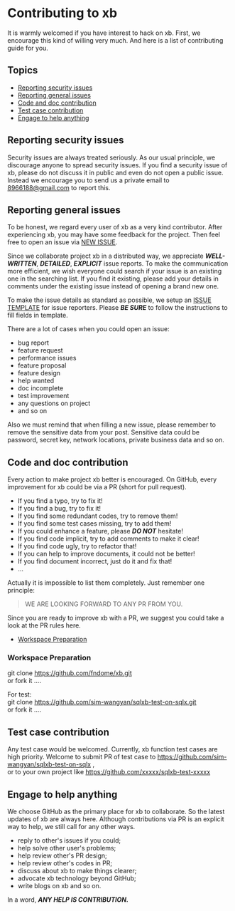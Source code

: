 # Contributing to xb

It is warmly welcomed if you have interest to hack on xb. First, we encourage this kind of willing very much. And here is a list of contributing guide for you.


## Topics

* [Reporting security issues](#reporting-security-issues)
* [Reporting general issues](#reporting-general-issues)
* [Code and doc contribution](#code-and-doc-contribution)
* [Test case contribution](#test-case-contribution)
* [Engage to help anything](#engage-to-help-anything)

## Reporting security issues

Security issues are always treated seriously. As our usual principle, we discourage anyone to spread security issues. If you find a security issue of xb, please do not discuss it in public and even do not open a public issue. Instead we encourage you to send us a private email to  [8966188@gmail.com](mailto:8966188@gmail.com) to report this.

## Reporting general issues

To be honest, we regard every user of xb as a very kind contributor. After experiencing xb, you may have some feedback for the project. Then feel free to open an issue via [NEW ISSUE](https://github.com/fndome/xb/issues/new/choose).

Since we collaborate project xb in a distributed way, we appreciate ***WELL-WRITTEN***, ***DETAILED***, ***EXPLICIT*** issue reports. To make the communication more efficient, we wish everyone could search if your issue is an existing one in the searching list. If you find it existing, please add your details in comments under the existing issue instead of opening a brand new one.

To make the issue details as standard as possible, we setup an [ISSUE TEMPLATE](./.github/ISSUE_TEMPLATE) for issue reporters. Please ***BE SURE*** to follow the instructions to fill fields in template.

There are a lot of cases when you could open an issue:

* bug report
* feature request
* performance issues
* feature proposal
* feature design
* help wanted
* doc incomplete
* test improvement
* any questions on project
* and so on

Also we must remind that when filling a new issue, please remember to remove the sensitive data from your post. Sensitive data could be password, secret key, network locations, private business data and so on.

## Code and doc contribution

Every action to make project xb better is encouraged. On GitHub, every improvement for xb could be via a PR (short for pull request).

* If you find a typo, try to fix it!
* If you find a bug, try to fix it!
* If you find some redundant codes, try to remove them!
* If you find some test cases missing, try to add them!
* If you could enhance a feature, please ***DO NOT*** hesitate!
* If you find code implicit, try to add comments to make it clear!
* If you find code ugly, try to refactor that!
* If you can help to improve documents, it could not be better!
* If you find document incorrect, just do it and fix that!
* ...

Actually it is impossible to list them completely. Just remember one principle:

> WE ARE LOOKING FORWARD TO ANY PR FROM YOU.

Since you are ready to improve xb with a PR, we suggest you could take a look at the PR rules here.

* [Workspace Preparation](#workspace-preparation)

### Workspace Preparation

git clone https://github.com/fndome/xb.git <br>
or fork it ....

For test: <br>
git clone https://github.com/sim-wangyan/sqlxb-test-on-sqlx.git <br>
or fork it ....

## Test case contribution

Any test case would be welcomed. Currently, xb function test cases are high priority.
Welcome to submit PR of test case to https://github.com/sim-wangyan/sqlxb-test-on-sqlx , <br>
or to your own project like https://github.com/xxxxx/sqlxb-test-xxxxx

## Engage to help anything

We choose GitHub as the primary place for xb to collaborate. So the latest updates of xb are always here. Although contributions via PR is an explicit way to help, we still call for any other ways.

* reply to other's issues if you could;
* help solve other user's problems;
* help review other's PR design;
* help review other's codes in PR;
* discuss about xb to make things clearer;
* advocate xb technology beyond GitHub;
* write blogs on xb and so on.


In a word, ***ANY HELP IS CONTRIBUTION.***
